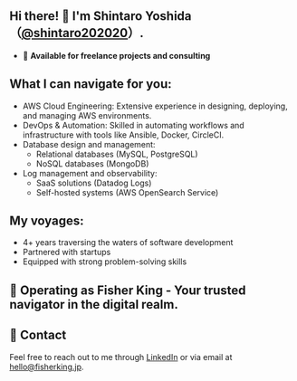 ## Hi there! 👋 I'm Shintaro Yoshida　（[@shintaro202020](https://github.com/shintaro202020)）. 

* 🚀 **Available for freelance projects and consulting**

## What I can navigate for you:

* AWS Cloud Engineering: Extensive experience in designing, deploying, and managing AWS environments.
* DevOps & Automation: Skilled in automating workflows and infrastructure with tools like Ansible, Docker, CircleCI. 
* Database design and management:
  * Relational databases (MySQL, PostgreSQL)
  * NoSQL databases (MongoDB)
* Log management and observability:
  * SaaS solutions (Datadog Logs)
  * Self-hosted systems (AWS OpenSearch Service)

## My voyages:

* 4+ years traversing the waters of software development
* Partnered with startups
* Equipped with strong problem-solving skills

## 💼 Operating as **Fisher King** - Your trusted navigator in the digital realm.

## 📩 Contact

Feel free to reach out to me through [LinkedIn](https://www.linkedin.com/in/shintaro202020/) or via email at [hello@fisherking.jp](mailto:hello+github@fisherking.jp). 
